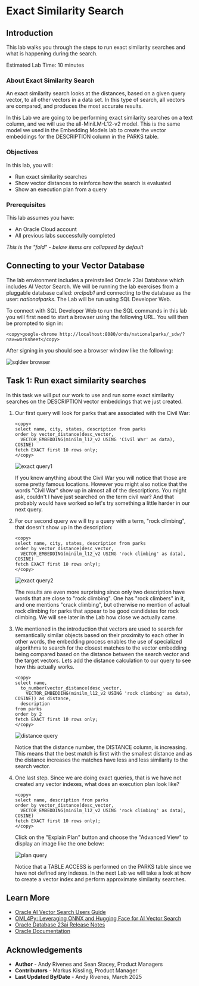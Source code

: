 # Exact Similarity Search

## Introduction

This lab walks you through the steps to run exact similarity searches and what is happening during the search.

Estimated Lab Time: 10 minutes

### About Exact Similarity Search

An exact similarity search looks at the distances, based on a given query vector, to all other vectors in a data set. In this type of search, all vectors are compared, and produces the most accurate results.

In this Lab we are going to be performing exact similarity searches on a text column, and we will use the all-MiniLM-L12-v2 model. This is the same model we used in the Embedding Models lab to create the vector embeddings for the DESCRIPTION column in the PARKS table.


### Objectives

In this lab, you will:

* Run exact similarity searches
* Show vector distances to reinforce how the search is evaluated
* Show an execution plan from a query

### Prerequisites

This lab assumes you have:
* An Oracle Cloud account
* All previous labs successfully completed


*This is the "fold" - below items are collapsed by default*

## Connecting to your Vector Database

The lab environment includes a preinstalled Oracle 23ai Database which includes AI Vector Search. We will be running the lab exercises from a pluggable database called: *orclpdb1* and connecting to the database as the user: *nationalparks*. The Lab will be run using SQL Developer Web.

To connect with SQL Developer Web to run the SQL commands in this lab you will first need to start a browser using the following URL. You will then be prompted to sign in:

  ```
  <copy>google-chrome http://localhost:8080/ords/nationalparks/_sdw/?nav=worksheet</copy>
  ```

After signing in you should see a browser window like the following:

 ![sqldev browser](images/sqldev_web.png " ")


## Task 1: Run exact similarity searches

In this task we will put our work to use and run some exact similarity searches on the DESCRIPTION vector embeddings that we just created.

1. Our first query will look for parks that are associated with the Civil War:

    ```
    <copy>
    select name, city, states, description from parks
    order by vector_distance(desc_vector, 
      VECTOR_EMBEDDING(minilm_l12_v2 USING 'Civil War' as data), COSINE)
    fetch EXACT first 10 rows only;
    </copy>
    ```

    ![exact query1](images/parks_exact_civil_war.png " ")

    If you know anything about the Civil War you will notice that those are some pretty famous locations. However you might also notice that the words "Civil War" show up in almost all of the descriptions. You might ask, couldn't I have just searched on the term civil war? And that probably would have worked so let's try something a little harder in our next query.

2. For our second query we will try a query with a term, "rock climbing", that doesn't show up in the description:

    ```
    <copy>
    select name, city, states, description from parks 
    order by vector_distance(desc_vector, 
      VECTOR_EMBEDDING(minilm_l12_v2 USING 'rock climbing' as data), COSINE)
    fetch EXACT first 10 rows only);
    </copy>
    ```

    ![exact query2](images/parks_exact_rock_climbing.png " ")

    The results are even more surprising since only two description have words that are close to "rock climbing". One has "rock climbers" in it, and one mentions "crack climbing", but otherwise no mention of actual rock climbing for parks that appear to be good candidates for rock climbing. We will see later in the Lab how close we actually came.

3. We mentioned in the introduction that vectors are used to search for semantically similar objects based on their proximity to each other In other words, the embedding process enables the use of specialized algorithms to search for the closest matches to the vector embedding being compared based on the distance between the search vector and the target vectors. Lets add the distance calculation to our query to see how this actually works.

    ```
    <copy>
    select name, 
      to_number(vector_distance(desc_vector, 
        VECTOR_EMBEDDING(minilm_l12_v2 USING 'rock climbing' as data), COSINE)) as distance,
      description
    from parks
    order by 2
    fetch EXACT first 10 rows only;
    </copy>
    ```

	 ![distance query](images/parks_exact_rock_climbing_distance.png " ")

    Notice that the distance number, the DISTANCE column, is increasing. This means that the best match is first with the smallest distance and as the distance increases the matches have less and less similarity to the search vector.

4. One last step. Since we are doing exact queries, that is we have not created any vector indexes, what does an execution plan look like?

    ```
    <copy>
    select name, description from parks 
    order by vector_distance(desc_vector, 
      VECTOR_EMBEDDING(minilm_l12_v2 USING 'rock climbing' as data), COSINE)
    fetch EXACT first 10 rows only);
    </copy>
    ```
  
    Click on the "Explain Plan" button and choose the "Advanced View" to display an image like the one below:

	 ![plan query](images/parks_execute_plan.png " ")

    Notice that a TABLE ACCESS is performed on the PARKS table since we have not defined any indexes. In the next Lab we will take a look at how to create a vector index and perform approximate similarity searches.


## Learn More

* [Oracle AI Vector Search Users Guide](https://docs.oracle.com/en/database/oracle/oracle-database/23/vecse/index.html)
* [OML4Py: Leveraging ONNX and Hugging Face for AI Vector Search](https://blogs.oracle.com/machinelearning/post/oml4py-leveraging-onnx-and-hugging-face-for-advanced-ai-vector-search)
* [Oracle Database 23ai Release Notes](https://docs.oracle.com/en/database/oracle/oracle-database/23/rnrdm/index.html)
* [Oracle Documentation](http://docs.oracle.com)

## Acknowledgements
* **Author** - Andy Rivenes and Sean Stacey, Product Managers
* **Contributors** - Markus Kissling, Product Manager
* **Last Updated By/Date** - Andy Rivenes, March 2025
